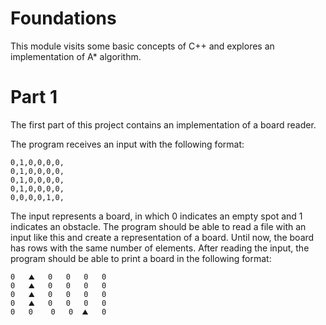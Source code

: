 # Foundations

This module visits some basic concepts of C++ and explores an implementation of A* algorithm.

# Part 1

The first part of this project contains an implementation of a board reader.

The program receives an input with the following format:

```
0,1,0,0,0,0,
0,1,0,0,0,0,
0,1,0,0,0,0,
0,1,0,0,0,0,
0,0,0,0,1,0,
```

The input represents a board, in which 0 indicates an empty spot and 1 indicates an obstacle.
The program should be able to read a file with an input like this and create a representation of a board.
Until now, the board has rows with the same number of elements. After reading the input, the program should be able to print a board in the following format:

```
0   ⛰️   0   0   0   0
0   ⛰️   0   0   0   0
0   ⛰️   0   0   0   0
0   ⛰️   0   0   0   0
0   0    0   0  ⛰️   0
```
